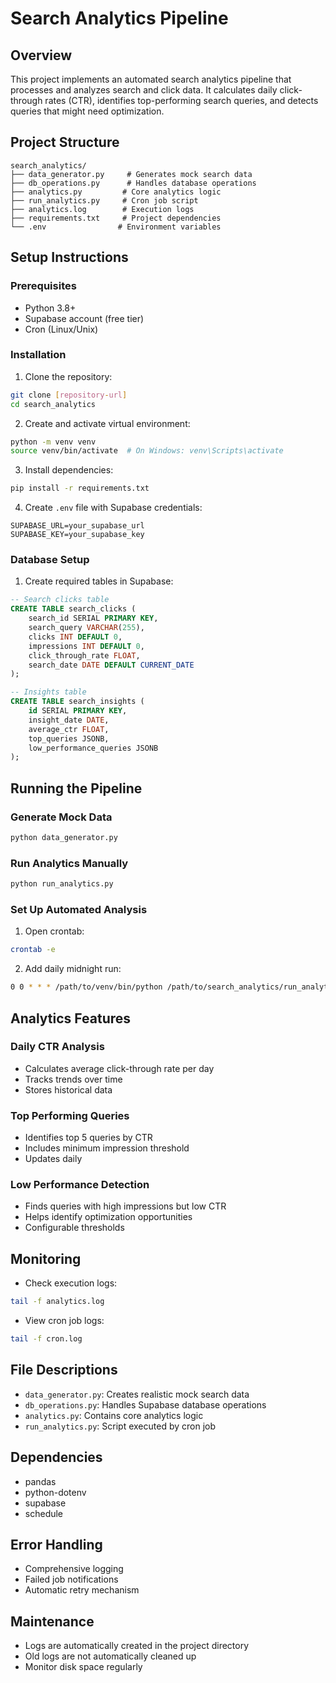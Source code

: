 # Search Analytics Pipeline

## Overview
This project implements an automated search analytics pipeline that processes and analyzes search and click data. It calculates daily click-through rates (CTR), identifies top-performing search queries, and detects queries that might need optimization.

## Project Structure
```
search_analytics/
├── data_generator.py     # Generates mock search data
├── db_operations.py      # Handles database operations
├── analytics.py         # Core analytics logic
├── run_analytics.py     # Cron job script
├── analytics.log        # Execution logs
├── requirements.txt     # Project dependencies
└── .env                # Environment variables
```

## Setup Instructions

### Prerequisites
- Python 3.8+
- Supabase account (free tier)
- Cron (Linux/Unix)

### Installation
1. Clone the repository:
```bash
git clone [repository-url]
cd search_analytics
```

2. Create and activate virtual environment:
```bash
python -m venv venv
source venv/bin/activate  # On Windows: venv\Scripts\activate
```

3. Install dependencies:
```bash
pip install -r requirements.txt
```

4. Create `.env` file with Supabase credentials:
```
SUPABASE_URL=your_supabase_url
SUPABASE_KEY=your_supabase_key
```

### Database Setup
1. Create required tables in Supabase:
```sql
-- Search clicks table
CREATE TABLE search_clicks (
    search_id SERIAL PRIMARY KEY,
    search_query VARCHAR(255),
    clicks INT DEFAULT 0,
    impressions INT DEFAULT 0,
    click_through_rate FLOAT,
    search_date DATE DEFAULT CURRENT_DATE
);

-- Insights table
CREATE TABLE search_insights (
    id SERIAL PRIMARY KEY,
    insight_date DATE,
    average_ctr FLOAT,
    top_queries JSONB,
    low_performance_queries JSONB
);
```

## Running the Pipeline

### Generate Mock Data
```bash
python data_generator.py
```

### Run Analytics Manually
```bash
python run_analytics.py
```

### Set Up Automated Analysis
1. Open crontab:
```bash
crontab -e
```

2. Add daily midnight run:
```bash
0 0 * * * /path/to/venv/bin/python /path/to/search_analytics/run_analytics.py >> /path/to/search_analytics/cron.log 2>&1
```

## Analytics Features

### Daily CTR Analysis
- Calculates average click-through rate per day
- Tracks trends over time
- Stores historical data

### Top Performing Queries
- Identifies top 5 queries by CTR
- Includes minimum impression threshold
- Updates daily

### Low Performance Detection
- Finds queries with high impressions but low CTR
- Helps identify optimization opportunities
- Configurable thresholds

## Monitoring
- Check execution logs:
```bash
tail -f analytics.log
```

- View cron job logs:
```bash
tail -f cron.log
```

## File Descriptions
- `data_generator.py`: Creates realistic mock search data
- `db_operations.py`: Handles Supabase database operations
- `analytics.py`: Contains core analytics logic
- `run_analytics.py`: Script executed by cron job

## Dependencies
- pandas
- python-dotenv
- supabase
- schedule

## Error Handling
- Comprehensive logging
- Failed job notifications
- Automatic retry mechanism

## Maintenance
- Logs are automatically created in the project directory
- Old logs are not automatically cleaned up
- Monitor disk space regularly
